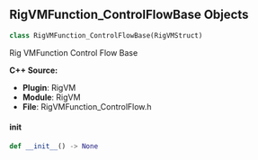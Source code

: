 ## RigVMFunction_ControlFlowBase Objects

```python
class RigVMFunction_ControlFlowBase(RigVMStruct)
```

Rig VMFunction Control Flow Base

**C++ Source:**

- **Plugin**: RigVM
- **Module**: RigVM
- **File**: RigVMFunction_ControlFlow.h

<a id="unreal.RigVMFunction_ControlFlowBase.__init__"></a>

#### __init__

```python
def __init__() -> None
```

<a id="unreal.RigVMFunction_ControlFlowBranch"></a>